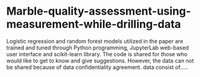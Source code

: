 # Marble-quality-assessment-using-measurement-while-drilling-data

Logistic regression and random forest models utilized in the paper are trained and tuned through Python programming, JupyterLab web-based user interface and scikit-learn library. The code is shared for those who would like to get to know and give suggestions. However, the data can not be shared because of data confidentiality agreement. data consist of.....
